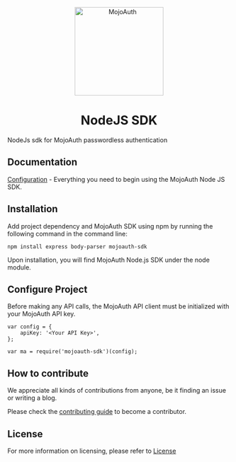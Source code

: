 <p align="center">
  <a href="https://www.mojoauth.com">
    <img alt="MojoAuth" src="https://mojoauth.com/dashboard/static/media/logo.b0f03dca.svg" width="200" />
  </a>
</p>

<h1 align="center">
  NodeJS SDK
</h1>


NodeJs sdk for MojoAuth passwordless authentication

## Documentation 

[Configuration](https://mojoauth.com/docs/guides/nodejs/) - Everything you need to begin using the MojoAuth Node JS SDK.

## Installation 

Add project dependency and MojoAuth SDK using npm by running the following command in the command line:

```npm install express body-parser mojoauth-sdk```

Upon installation, you will find MojoAuth Node.js SDK under the node module.

## Configure Project

Before making any API calls, the MojoAuth API client must be initialized with your MojoAuth API key.

```
var config = {
    apiKey: '<Your API Key>',
};

var ma = require('mojoauth-sdk')(config);
```
## How to contribute

We appreciate all kinds of contributions from anyone, be it finding an issue or writing a blog.

Please check the [contributing guide](CONTRIBUTING.md) to become a contributor.

## License

For more information on licensing, please refer to [License](https://github.com/MojoAuth/mojoauth-node/blob/main/LICENSE)
